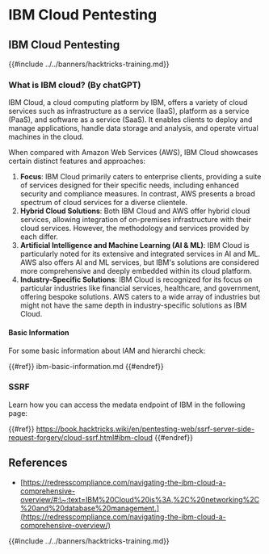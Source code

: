 # IBM Cloud Pentesting

## IBM Cloud Pentesting

{{#include ../../banners/hacktricks-training.md}}

### What is IBM cloud? (By chatGPT)

IBM Cloud, a cloud computing platform by IBM, offers a variety of cloud services such as infrastructure as a service (IaaS), platform as a service (PaaS), and software as a service (SaaS). It enables clients to deploy and manage applications, handle data storage and analysis, and operate virtual machines in the cloud.

When compared with Amazon Web Services (AWS), IBM Cloud showcases certain distinct features and approaches:

1. **Focus**: IBM Cloud primarily caters to enterprise clients, providing a suite of services designed for their specific needs, including enhanced security and compliance measures. In contrast, AWS presents a broad spectrum of cloud services for a diverse clientele.
2. **Hybrid Cloud Solutions**: Both IBM Cloud and AWS offer hybrid cloud services, allowing integration of on-premises infrastructure with their cloud services. However, the methodology and services provided by each differ.
3. **Artificial Intelligence and Machine Learning (AI & ML)**: IBM Cloud is particularly noted for its extensive and integrated services in AI and ML. AWS also offers AI and ML services, but IBM's solutions are considered more comprehensive and deeply embedded within its cloud platform.
4. **Industry-Specific Solutions**: IBM Cloud is recognized for its focus on particular industries like financial services, healthcare, and government, offering bespoke solutions. AWS caters to a wide array of industries but might not have the same depth in industry-specific solutions as IBM Cloud.

#### Basic Information

For some basic information about IAM and hierarchi check:

{{#ref}}
ibm-basic-information.md
{{#endref}}

### SSRF

Learn how you can access the medata endpoint of IBM in the following page:

{{#ref}}
https://book.hacktricks.wiki/en/pentesting-web/ssrf-server-side-request-forgery/cloud-ssrf.html#ibm-cloud
{{#endref}}

## References

- [https://redresscompliance.com/navigating-the-ibm-cloud-a-comprehensive-overview/#:\~:text=IBM%20Cloud%20is%3A,%2C%20networking%2C%20and%20database%20management.](https://redresscompliance.com/navigating-the-ibm-cloud-a-comprehensive-overview/)

{{#include ../../banners/hacktricks-training.md}}



